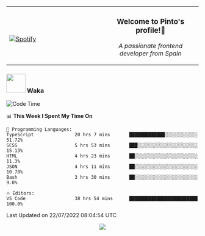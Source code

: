 <table width="100%" align="center"> 
  <tr>
  <td width="50%">
      
&nbsp; <br> [![Spotify](https://novatorem-zeta-rust.vercel.app/api/spotify)](https://open.spotify.com/user/novatorem-zeta-rust)

  </td>
  <td width="50%">
    <h3 align="center">Welcome to Pinto's profile!👋</h3>
    <p align="center"><em>A passionate frontend developer from Spain</em></p>
  </td>
  </table>

### <img src="https://media.giphy.com/media/VgCDAzcKvsR6OM0uWg/giphy.gif" width="50"> Waka

  <!--START_SECTION:waka-->
![Code Time](http://img.shields.io/badge/Code%20Time-695%20hrs%2020%20mins-blue)

📊 **This Week I Spent My Time On** 

```text
💬 Programming Languages: 
TypeScript               20 hrs 7 mins       █████████████░░░░░░░░░░░░   51.72% 
SCSS                     5 hrs 53 mins       ███░░░░░░░░░░░░░░░░░░░░░░   15.13% 
HTML                     4 hrs 23 mins       ██░░░░░░░░░░░░░░░░░░░░░░░   11.3% 
JSON                     4 hrs 11 mins       ██░░░░░░░░░░░░░░░░░░░░░░░   10.78% 
Bash                     3 hrs 30 mins       ██░░░░░░░░░░░░░░░░░░░░░░░   9.0%

🔥 Editors: 
VS Code                  38 hrs 54 mins      █████████████████████████   100.0%

```


 Last Updated on 22/07/2022 08:04:54 UTC
<!--END_SECTION:waka-->

<div align="center">
<img src="https://github-readme-stats-gilt-tau.vercel.app/api/top-langs/?username=pinto-hub&layout=compact&theme=dracula" />
</div>
